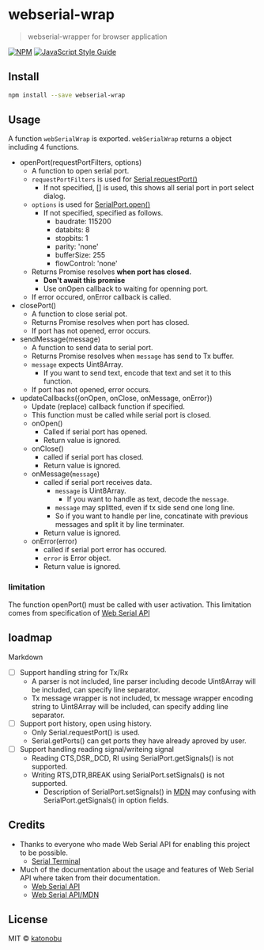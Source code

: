 # webserial-wrap

> webserial-wrapper for browser application

[![NPM](https://img.shields.io/npm/v/use-react-webserial.svg)](https://www.npmjs.com/package/use-react-webserial) [![JavaScript Style Guide](https://img.shields.io/badge/code_style-standard-brightgreen.svg)](https://standardjs.com)

## Install

```bash
npm install --save webserial-wrap
```

## Usage

A function `webSerialWrap` is exported.
`webSerialWrap` returns a object including 4 functions.
- openPort(requestPortFilters, options)
  - A function to open serial port.
  - `requestPortFilters` is used for [Serial.requestPort()](https://developer.mozilla.org/en-US/docs/Web/API/Serial/requestPort)
    - If not specified, [] is used, this shows all serial port in port select dialog.
  - `options` is used for [SerialPort.open()](https://developer.mozilla.org/en-US/docs/Web/API/SerialPort/open)
    - If not specified, specified as follows.
      - baudrate: 115200
      - databits: 8
      - stopbits: 1
      - parity: 'none'
      - bufferSize: 255
      - flowControl: 'none'
  - Returns Promise resolves **when port has closed.**
    - **Don't await this promise**
    - Use onOpen callback to waiting for openning port.
  - If error occured, onError callback is called.
- closePort()
  - A function to close serial pot.
  - Returns Promise resolves when port has closed.
  - If port has not opened, error occurs.
- sendMessage(message)
  - A function to send data to serial port.
  - Returns Promise resolves when `message` has send to Tx buffer.
  - `message` expects Uint8Array.
    - If you want to send text, encode that text and set it to this function.
  - If port has not opened, error occurs.
- updateCallbacks({onOpen, onClose, onMessage, onError})
  - Update (replace) callback function if specified.
  - This function must be called while serial port is closed. 
  - onOpen()
    - Called if serial port has opened.
    - Return value is ignored.
  - onClose()
    - called if serial port has closed.
    - Return value is ignored.
  - onMessage(`message`)
    - called if serial port receives data.
      - `message` is Uint8Array.
        - If you want to handle as text, decode the `message`.
      - `message` may splitted, even if tx side send one long line.
      - So if you want to handle per line, concatinate with previous messages and split it by line terminater.
    - Return value is ignored.
  - onError(error)
    - called if serial port error has occured.
    - `error` is Error object.
    - Return value is ignored.

### limitation
The function openPort() must be called with user activation.
This limitation comes from specification of [Web Serial API](https://wicg.github.io/serial/#security)

## loadmap
Markdown
- [ ] Support handling string for Tx/Rx
  - A parser is not included, line parser including decode Uint8Array will be included, can specify line separator.
  - Tx message wrapper is not included, tx message wrapper encoding string to Uint8Array will be included, can specify adding line separator.
- [ ] Support port history, open using history.
  - Only Serial.requestPort() is used.
  - Serial.getPorts() can get ports they have already aproved by user.
- [ ] Support handling reading signal/writeing signal
  - Reading CTS,DSR,,DCD, RI using SerialPort.getSignals() is not supported.
  - Writing RTS,DTR,BREAK using SerialPort.setSignals() is not supported.
    - Description of SerialPort.setSignals() in [MDN](https://developer.mozilla.org/en-US/docs/Web/API/SerialPort/setSignals) may confusing with SerialPort.getSignals() in option fields. 

## Credits
- Thanks to everyone who made Web Serial API for enabling this project to be possible.
  - [Serial Terminal](https://github.com/GoogleChromeLabs/serial-terminal)
- Much of the documentation about the usage and features of Web Serial API where taken from their documentation.
  - [Web Serial API](https://wicg.github.io/serial/)
  - [Web Serial API/MDN](https://developer.mozilla.org/en-US/docs/Web/API/Web_Serial_API)

## License

MIT © [katonobu](https://github.com/katonobu)
